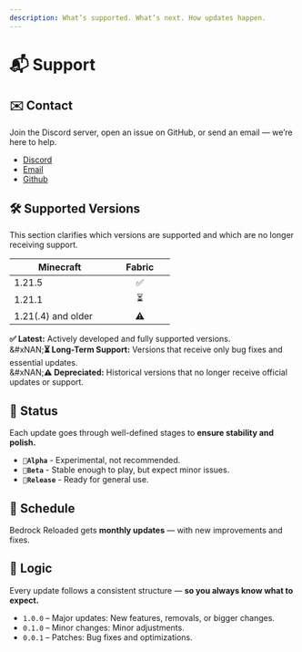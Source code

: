 ```yaml
---
description: What’s supported. What’s next. How updates happen.
---
```


# 📬 Support

## ✉️ Contact

Join the Discord server, open an issue on GitHub, or send an email — we’re here to help.

* [Discord](https://discord.gg/XGGtydHrSb)
* [Email](mailto:seriousfreezing.ice191@passinbox.com)
* [Github](https://github.com/seriousfreezing/BedrockReloaded/issues)

## 🛠 Supported Versions

This section clarifies which versions are supported and which are no longer receiving support.

<table><thead><tr><th width="160.39996337890625">Minecraft</th><th width="89.60003662109375" align="center">Fabric</th></tr></thead><tbody><tr><td>1.21.5</td><td align="center">✅</td></tr><tr><td>1.21.1</td><td align="center">⏳</td></tr><tr><td>1.21(.4) and older</td><td align="center">⚠️</td></tr></tbody></table>

**✅ Latest:** Actively developed and fully supported versions.\
&#xNAN;**⏳ Long-Term Support:** Versions that receive only bug fixes and essential updates.\
&#xNAN;**⚠️ Depreciated:** Historical versions that no longer receive official updates or support.

## 🚦 Status

Each update goes through well-defined stages to **ensure stability and polish.**

* **`🧪Alpha`** - Experimental, not recommended.
* **`🔧Beta`** - Stable enough to play, but expect minor issues.
* **`🚀Release`** - Ready for general use.

## 📅 Schedule

Bedrock Reloaded gets **monthly updates** — with new improvements and fixes.

## 📐 Logic

Every update follows a consistent structure — **so you always know what to expect.**

* `1.0.0` – Major updates: New features, removals, or bigger changes.
* `0.1.0` – Minor changes: Minor adjustments.
* `0.0.1` – Patches: Bug fixes and optimizations.
